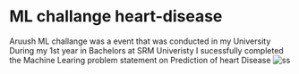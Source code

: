 # ML challange heart-disease
Aruush ML challange was a event that was conducted in my University During my 1st year in Bachelors at SRM Univeristy
I sucessfully completed the Machine Learing problem statement on Prediction of heart Disease
![ss](https://github.com/pawanaditya85/ML_Challenge_heart-disease/assets/72201516/bd5429bf-9026-41b0-b26b-e7499b003829)
